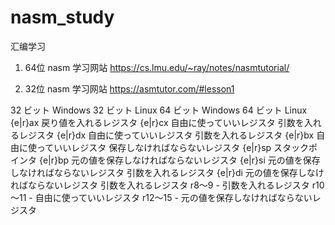 # nasm_study
汇编学习

1. 64位 nasm 学习网站
https://cs.lmu.edu/~ray/notes/nasmtutorial/

2. 32位 nasm 学习网站
https://asmtutor.com/#lesson1



32 ビット Windows	32 ビット Linux	64 ビット Windows	64 ビット Linux
{e|r}ax	戻り値を入れるレジスタ
{e|r}cx	自由に使っていいレジスタ	引数を入れるレジスタ
{e|r}dx	自由に使っていいレジスタ	引数を入れるレジスタ
{e|r}bx	自由に使っていいレジスタ	保存しなければならないレジスタ
{e|r}sp	スタックポインタ
{e|r}bp	元の値を保存しなければならないレジスタ
{e|r}si	元の値を保存しなければならないレジスタ	引数を入れるレジスタ
{e|r}di	元の値を保存しなければならないレジスタ	引数を入れるレジスタ
r8～9	-	引数を入れるレジスタ
r10～11	-	自由に使っていいレジスタ
r12～15	-	元の値を保存しなければならないレジスタ
